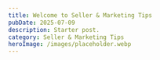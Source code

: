 ```yaml
---
title: Welcome to Seller & Marketing Tips
pubDate: 2025-07-09
description: Starter post.
category: Seller & Marketing Tips
heroImage: /images/placeholder.webp
---
```

